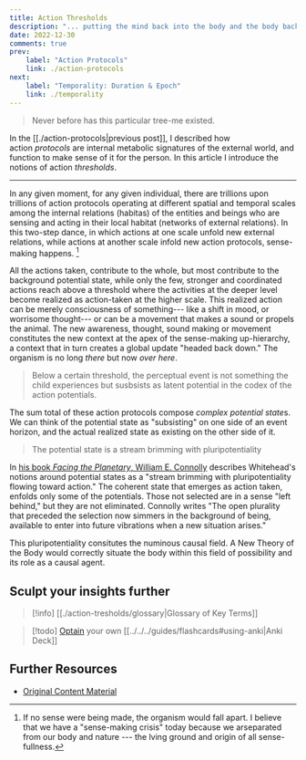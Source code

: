 ```yaml
---
title: Action Thresholds
description: "... putting the mind back into the body and the body back into nature"
date: 2022-12-30
comments: true
prev:
    label: "Action Protocols"
    link: ./action-protocols
next:
    label: "Temporality: Duration & Epoch"
    link: ./temporality
---
```



> Never before has this particular tree-me existed.

In the [[./action-protocols|previous post]], I described how action *protocols* are internal metabolic signatures of the external world, and function to make sense of it for the person. In this article I introduce the notions of action *thresholds*.

* * * * *

In any given moment, for any given individual, there are trillions upon trillions of action protocols operating at different spatial and temporal scales among the internal relations (habitas) of the entities and beings who are sensing and acting in their local habitat (networks of external relations). In this two-step dance, in which actions at one scale unfold new external relations, while actions at another scale infold new action protocols, sense-making happens. [^1]

All the actions taken, contribute to the whole, but most contribute to the background potential state, while only the few, stronger and coordinated actions reach above a threshold where the activities at the deeper level become realized as action-taken at the higher scale. This realized action can be merely consciousness of something--- like a shift in mood, or worrisome thought--- or can be a movement that makes a sound or propels the animal. The new awareness, thought, sound making or movement constitutes the new context at the apex of the sense-making up-hierarchy, a context that in turn creates a global update "headed back down." The organism is no long *there* but now *over here*.

> Below a certain threshold, the perceptual event is not something the child experiences but susbsists as latent potential in the codex of the action potentials.

The sum total of these action protocols compose *complex potential state*s. We can think of the potential state as "subsisting" on one side of an event horizon, and the actual realized state as existing on the other side of it.

> The potential state is a stream brimming with pluripotentiality

In [his book ](https://www.dukeupress.edu/facing-the-planetary)*[Facing the Planetary](https://www.dukeupress.edu/facing-the-planetary)*[, William E. Connolly](https://www.dukeupress.edu/facing-the-planetary) describes Whitehead's notions around potential states as a "stream brimming with pluripotentiality flowing toward action." The coherent state that emerges as action taken, enfolds only some of the potentials. Those not selected are in a sense "left behind," but they are not eliminated. Connolly writes "The open plurality that preceded the selection now simmers in the background of being, available to enter into future vibrations when a new situation arises."

This pluripotentiality consitutes the numinous causal field. A New Theory of the Body would correctly situate the body within this field of possibility and its role as a causal agent.

## Sculpt your insights further

> [!info] [[./action-tresholds/glossary|Glossary of Key Terms]]

> [!todo]  [Optain](./action-tresholds/action-tresholds-deck.apkg) your own [[../../../guides/flashcards#using-anki|Anki Deck]]


## Further Resources

- [Original Content Material](https://bonnittaroy.substack.com/p/a-new-theory-of-the-body-action-thresholds)

[^1]: If no sense were being made, the organism would fall apart. I believe that we have a "sense-making crisis" today because we arseparated from our body and nature --- the lving ground and origin of all sense-fullness.

